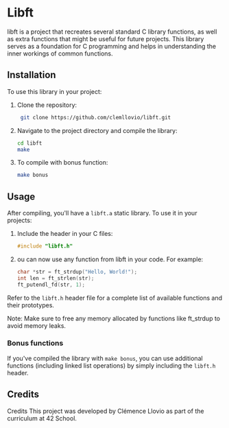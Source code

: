 # Libft
libft is a project that recreates several standard C library functions, as well as extra functions that might be useful for future projects. This library serves as a foundation for C programming and helps in understanding the inner workings of common functions.
## Installation
To use this library in your project:
  1. Clone the repository:
     ```bash
      git clone https://github.com/clemllovio/libft.git
     ```
  2. Navigate to the project directory and compile the library:
     ```bash
     cd libft
     make
     ```
  3. To compile with bonus function:
     ```bash
     make bonus
     ```
## Usage
After compiling, you'll have a `libft.a` static library. To use it in your projects:
  1. Include the header in your C files:
     ```c
     #include "libft.h"
     ```
  2. ou can now use any function from libft in your code. For example:
     ```c
     char *str = ft_strdup("Hello, World!");
     int len = ft_strlen(str);
     ft_putendl_fd(str, 1);
     ```

Refer to the `libft.h` header file for a complete list of available functions and their prototypes.

Note: Make sure to free any memory allocated by functions like ft_strdup to avoid memory leaks.

### Bonus functions
If you've compiled the library with `make bonus`, you can use additional functions (including linked list operations) by simply including the `libft.h` header.

## Credits
Credits
This project was developed by Clémence Llovio as part of the curriculum at 42 School.
